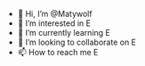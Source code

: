 - 👋 Hi, I’m @Matywolf
- 👀 I’m interested in E
- 🌱 I’m currently learning E
- 💞️ I’m looking to collaborate on E
- 📫 How to reach me E

<!---
Matywolf/Matywolf is a ✨ special ✨ repository because its `README.md` (this file) appears on your GitHub profile.
You can click the Preview link to take a look at your changes.
--->
